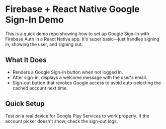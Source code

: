 # Firebase + React Native Google Sign-In Demo

This is a quick demo repo showing how to set up Google Sign-In with Firebase Auth in a React Native app. It's super basic—just handles signing in, showing the user, and signing out.

## What It Does
- Renders a Google Sign-In button when not logged in.
- After sign-in, displays a welcome message with the user's email.
- Sign-out button that revokes Google access to avoid auto-selecting the cached account next time.

## Quick Setup

Test on a real device for Google Play Services to work properly. If the account picker doesn't show, check the sign-out logs.
